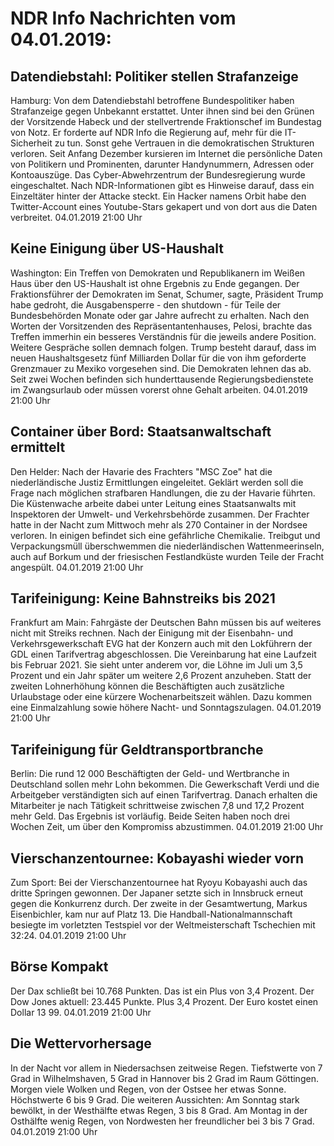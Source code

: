 # NDR Info Nachrichten vom 04.01.2019:


## Datendiebstahl: Politiker stellen Strafanzeige
Hamburg: Von dem Datendiebstahl betroffene Bundespolitiker haben Strafanzeige gegen Unbekannt erstattet. Unter ihnen sind bei den Grünen der Vorsitzende Habeck und der stellvertrende Fraktionschef im Bundestag von Notz. Er forderte auf NDR Info die Regierung auf, mehr für die IT-Sicherheit zu tun. Sonst gehe Vertrauen in die demokratischen Strukturen verloren. Seit Anfang Dezember kursieren im Internet die persönliche Daten von Politikern und Prominenten, darunter Handynummern, Adressen oder Kontoauszüge. Das Cyber-Abwehrzentrum der Bundesregierung wurde eingeschaltet. Nach NDR-Informationen gibt es Hinweise darauf, dass ein Einzeltäter hinter der Attacke steckt. Ein Hacker namens Orbit habe den Twitter-Account eines Youtube-Stars gekapert und von dort aus die Daten verbreitet. 04.01.2019 21:00 Uhr 

## Keine Einigung über US-Haushalt
Washington: Ein Treffen von Demokraten und Republikanern im Weißen Haus über den US-Haushalt ist ohne Ergebnis zu Ende gegangen. Der Fraktionsführer der Demokraten im Senat, Schumer, sagte, Präsident Trump habe gedroht, die Ausgabensperre - den shutdown - für Teile der Bundesbehörden Monate oder gar Jahre aufrecht zu erhalten. Nach den Worten der Vorsitzenden des Repräsentantenhauses, Pelosi, brachte das Treffen immerhin ein besseres Verständnis für die jeweils andere Position. Weitere Gespräche sollen demnach folgen. Trump besteht darauf, dass im neuen Haushaltsgesetz fünf Milliarden Dollar für die von ihm geforderte Grenzmauer zu Mexiko vorgesehen sind. Die Demokraten lehnen das ab. Seit zwei Wochen befinden sich hunderttausende Regierungsbedienstete im Zwangsurlaub oder müssen vorerst ohne Gehalt arbeiten. 04.01.2019 21:00 Uhr 

## Container über Bord: Staatsanwaltschaft ermittelt
Den Helder: Nach der Havarie des Frachters "MSC Zoe" hat die niederländische Justiz Ermittlungen eingeleitet. Geklärt werden soll die Frage nach möglichen strafbaren Handlungen, die zu der Havarie führten. Die Küstenwache arbeite dabei unter Leitung eines Staatsanwalts mit Inspektoren der Umwelt- und Verkehrsbehörde zusammen. Der Frachter hatte in der Nacht zum Mittwoch mehr als 270 Container in der Nordsee verloren. In einigen befindet sich eine gefährliche Chemikalie. Treibgut und Verpackungsmüll überschwemmen die niederländischen Wattenmeerinseln, auch auf Borkum und der friesischen Festlandküste wurden Teile der Fracht angespült. 04.01.2019 21:00 Uhr 

## Tarifeinigung: Keine Bahnstreiks bis 2021
Frankfurt am Main: Fahrgäste der Deutschen Bahn müssen bis auf weiteres nicht mit Streiks rechnen. Nach der Einigung mit der Eisenbahn- und Verkehrsgewerkschaft EVG hat der Konzern auch mit den Lokführern der GDL einen Tarifvertrag abgeschlossen. Die Vereinbarung hat eine Laufzeit bis Februar 2021. Sie sieht unter anderem vor, die Löhne im Juli um 3,5 Prozent und ein Jahr später um weitere 2,6 Prozent anzuheben. Statt der zweiten Lohnerhöhung können die Beschäftigten auch zusätzliche Urlaubstage oder eine kürzere Wochenarbeitszeit wählen. Dazu kommen eine Einmalzahlung sowie höhere Nacht- und Sonntagszulagen. 04.01.2019 21:00 Uhr 

## Tarifeinigung für Geldtransportbranche
Berlin: Die rund 12 000 Beschäftigten der Geld- und Wertbranche in Deutschland sollen mehr Lohn bekommen. Die Gewerkschaft Verdi und die Arbeitgeber verständigten sich auf einen Tarifvertrag. Danach erhalten die Mitarbeiter je nach Tätigkeit schrittweise zwischen 7,8 und 17,2 Prozent mehr Geld. Das Ergebnis ist vorläufig. Beide Seiten haben noch drei Wochen Zeit, um über den Kompromiss abzustimmen. 04.01.2019 21:00 Uhr 

## Vierschanzentournee: Kobayashi wieder vorn
Zum Sport: Bei der Vierschanzentournee hat Ryoyu Kobayashi auch das dritte Springen gewonnen. Der Japaner setzte sich in Innsbruck erneut gegen die Konkurrenz durch. Der zweite in der Gesamtwertung, Markus Eisenbichler, kam nur auf Platz 13. Die Handball-Nationalmannschaft besiegte im vorletzten Testspiel vor der Weltmeisterschaft Tschechien mit 32:24. 04.01.2019 21:00 Uhr 

## Börse Kompakt
Der Dax schließt bei 10.768 Punkten. Das ist ein Plus von 3,4 Prozent. Der Dow Jones aktuell: 23.445 Punkte. Plus 3,4 Prozent. Der Euro kostet einen Dollar 13 99. 04.01.2019 21:00 Uhr 

## Die Wettervorhersage
In der Nacht vor allem in Niedersachsen zeitweise Regen. Tiefstwerte von 7 Grad in Wilhelmshaven, 5 Grad in Hannover bis 2 Grad im Raum Göttingen. Morgen viele Wolken und Regen, von der Ostsee her etwas Sonne. Höchstwerte 6 bis 9 Grad. Die weiteren Aussichten: Am Sonntag stark bewölkt, in der Westhälfte etwas Regen, 3 bis 8 Grad. Am Montag in der Osthälfte wenig Regen, von Nordwesten her freundlicher bei 3 bis 7 Grad. 04.01.2019 21:00 Uhr 
